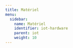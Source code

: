 ```yaml
---
title: Matériel
menu:
  sidebar:
    name: Matériel
    identifier: iot-hardware
    parent: iot
    weight: 10
---
```

